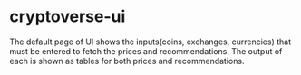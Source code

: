 # cryptoverse-ui 

The default page of UI shows the inputs(coins, exchanges, currencies) that must be entered to fetch the prices and recommendations.
The output of each is shown as tables for both prices and recommendations.
